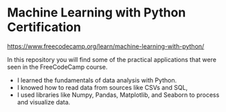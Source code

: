 # Machine Learning with Python Certification

https://www.freecodecamp.org/learn/machine-learning-with-python/

In this repository you will find some of the practical applications that were seen in the FreeCodeCamp course.

- I learned the fundamentals of data analysis with Python.
- I knowed how to read data from sources like CSVs and SQL,
- I used libraries like Numpy, Pandas, Matplotlib, and Seaborn to process and visualize data.
